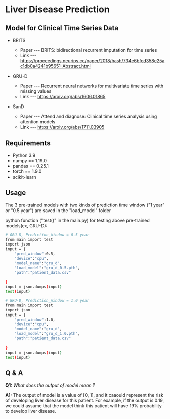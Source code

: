 # Liver Disease Prediction

## Model for Clinical Time Series Data


* BRITS
    * Paper --- BRITS: bidirectional recurrent imputation for time series
    * Link --- https://proceedings.neurips.cc/paper/2018/hash/734e6bfcd358e25ac1db0a4241b95651-Abstract.html


* GRU-D
    * Paper --- Recurrent neural networks for multivariate time series with missing values
    * Link ---  https://arxiv.org/abs/1606.01865

* SanD
    * Paper --- Attend and diagnose: Clinical time series analysis using attention models
    * Link ---  https://arxiv.org/abs/1711.03905

## Requirements

- Python 3.9
- numpy == 1.19.0
- pandas == 0.25.1
- torch == 1.9.0
- scikit-learn




## Usage
The 3 pre-trained models with two kinds of prediction time window ("1 year" or "0.5 year") are saved in the "load_model" folder 

python function ("test()" in the main.py) for testing above pre-trained models(ex, GRU-D):


```bash
# GRU-D, Prediction_Window = 0.5 year
from main import test
import json
input = {
    "pred_window":0.5,
    "device":"cpu",
    "model_name":"gru_d",
    "load_model":"gru_d_0.5.pth",
    "path":"patient_data.csv"
    
}
input = json.dumps(input)
test(input)
```

```bash
# GRU-D, Prediction_Window = 1.0 year
from main import test
import json
input = {
    "pred_window":1.0,
    "device":"cpu",
    "model_name":"gru_d",
    "load_model":"gru_d_1.0.pth",
    "path":"patient_data.csv"
    
}
input = json.dumps(input)
test(input)


``` 

## Q & A
**Q1:** *What does the output of model mean ?*

**A1:** The output of model is a value of [0, 1], and it caaould represent the risk of developing liver disease for this patient. For example, if the output is 0.19, we could assume that the model think this patient will have 19% probability to develop liver disease. 

